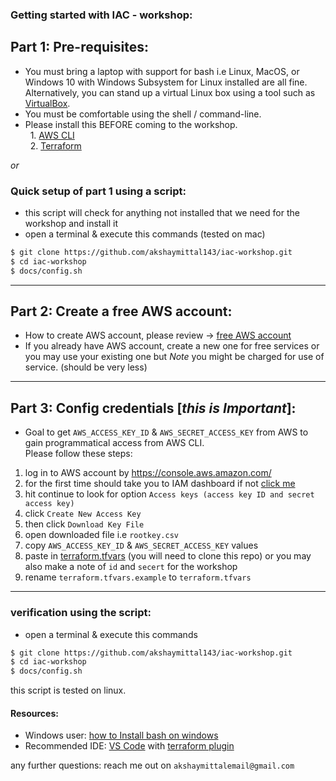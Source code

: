 ### Getting started with IAC - workshop:

Part 1: Pre-requisites:
--
* You must bring a laptop with support for bash i.e Linux, MacOS, or Windows 10 with Windows Subsystem for Linux installed are all fine. Alternatively, you can stand up a virtual Linux box using a tool such as [VirtualBox](https://www.virtualbox.org/).
* You must be comfortable using the shell / command-line.
* Please install this BEFORE coming to the workshop.  
  1. [AWS CLI](https://aws.amazon.com/cli/)  
  2. [Terraform](https://www.terraform.io/)  

*or*   

### Quick setup of part 1 using a script:
- this script will check for anything not installed that we need for the workshop and install it
- open a terminal & execute this commands (tested on mac)
```bash
$ git clone https://github.com/akshaymittal143/iac-workshop.git
$ cd iac-workshop
$ docs/config.sh
```
----

Part 2: Create a free AWS account: 
---
- How to create AWS account, please review -> [free AWS account](https://aws.amazon.com/free/)
- If you already have AWS account, create a new one for free services or you may use your existing one but *Note*
you might be charged for use of service. (should be very less)
---
Part 3: Config credentials [*this is Important*]:
---
* Goal to get `AWS_ACCESS_KEY_ID` & `AWS_SECRET_ACCESS_KEY` from AWS to gain programmatical access from AWS CLI.  
Please follow these steps: 
1. log in to AWS account by https://console.aws.amazon.com/
2. for the first time should take you to IAM dashboard if not [click me](https://console.aws.amazon.com/iam/home#/security_credentials)
3. hit continue to look for option `Access keys (access key ID and secret access key)` 
4. click `Create New Access Key`
5. then click `Download Key File`
6. open downloaded file i.e `rootkey.csv`
7. copy `AWS_ACCESS_KEY_ID` & `AWS_SECRET_ACCESS_KEY` values
8. paste in [terraform.tfvars](../challenge1/terraform.tfvars.example) (you will need to clone this repo) or you may also make a note of `id` and `secert` for the workshop
9. rename `terraform.tfvars.example` to `terraform.tfvars`
---

### verification using the script:
- open a terminal & execute this commands
```bash
$ git clone https://github.com/akshaymittal143/iac-workshop.git
$ cd iac-workshop
$ docs/config.sh
```
this script is tested on linux.
#### Resources: 
- Windows user: [how to Install bash on windows](https://itsfoss.com/install-bash-on-windows/)
- Recommended IDE: [VS Code](https://code.visualstudio.com/) with [terraform plugin](https://marketplace.visualstudio.com/items?itemName=mauve.terraform)  

any further questions: reach me out on `akshaymittalemail@gmail.com`
